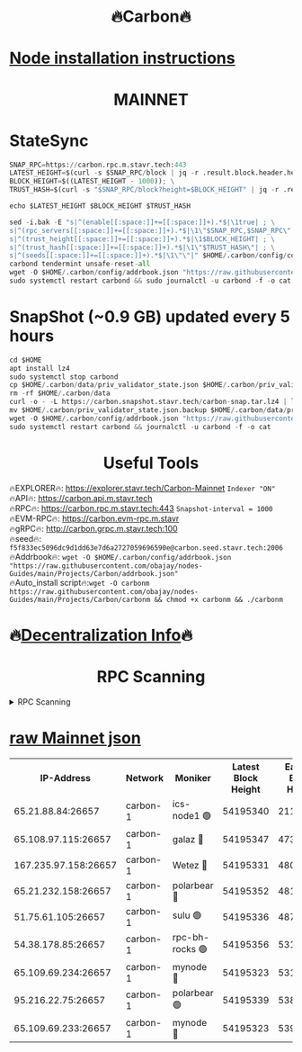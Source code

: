 <h1 align="center"> 🔥Carbon🔥</h1>

[Node installation instructions](https://github.com/obajay/nodes-Guides/tree/main/Projects/Carbon)
=
<h1 align="center"> MAINNET</h1>

# StateSync
```python
SNAP_RPC=https://carbon.rpc.m.stavr.tech:443
LATEST_HEIGHT=$(curl -s $SNAP_RPC/block | jq -r .result.block.header.height); \
BLOCK_HEIGHT=$((LATEST_HEIGHT - 1000)); \
TRUST_HASH=$(curl -s "$SNAP_RPC/block?height=$BLOCK_HEIGHT" | jq -r .result.block_id.hash)

echo $LATEST_HEIGHT $BLOCK_HEIGHT $TRUST_HASH

sed -i.bak -E "s|^(enable[[:space:]]+=[[:space:]]+).*$|\1true| ; \
s|^(rpc_servers[[:space:]]+=[[:space:]]+).*$|\1\"$SNAP_RPC,$SNAP_RPC\"| ; \
s|^(trust_height[[:space:]]+=[[:space:]]+).*$|\1$BLOCK_HEIGHT| ; \
s|^(trust_hash[[:space:]]+=[[:space:]]+).*$|\1\"$TRUST_HASH\"| ; \
s|^(seeds[[:space:]]+=[[:space:]]+).*$|\1\"\"|" $HOME/.carbon/config/config.toml
carbond tendermint unsafe-reset-all
wget -O $HOME/.carbon/config/addrbook.json "https://raw.githubusercontent.com/obajay/nodes-Guides/main/Projects/Carbon/addrbook.json"
sudo systemctl restart carbond && sudo journalctl -u carbond -f -o cat
```
# SnapShot (~0.9 GB) updated every 5 hours
```python
cd $HOME
apt install lz4
sudo systemctl stop carbond
cp $HOME/.carbon/data/priv_validator_state.json $HOME/.carbon/priv_validator_state.json.backup
rm -rf $HOME/.carbon/data
curl -o - -L https://carbon.snapshot.stavr.tech/carbon-snap.tar.lz4 | lz4 -c -d - | tar -x -C $HOME/.carbon --strip-components 2
mv $HOME/.carbon/priv_validator_state.json.backup $HOME/.carbon/data/priv_validator_state.json
wget -O $HOME/.carbon/config/addrbook.json "https://raw.githubusercontent.com/obajay/nodes-Guides/main/Projects/Carbon/addrbook.json"
sudo systemctl restart carbond && journalctl -u carbond -f -o cat
```

 <h1 align="center"> Useful Tools</h1>

🔥EXPLORER🔥:     https://explorer.stavr.tech/Carbon-Mainnet        `Indexer "ON"` \
🔥API🔥:          https://carbon.api.m.stavr.tech \
🔥RPC🔥:          https://carbon.rpc.m.stavr.tech:443              `Snapshot-interval = 1000` \
🔥EVM-RPC🔥:      https://carbon.evm-rpc.m.stavr \
🔥gRPC🔥:         http://carbon.grpc.m.stavr.tech:100 \
🔥seed🔥:      `f5f833ec5096dc9d1dd63e7d6a2727059696590e@carbon.seed.stavr.tech:2006` \
🔥Addrbook🔥:  `wget -O $HOME/.carbon/config/addrbook.json "https://raw.githubusercontent.com/obajay/nodes-Guides/main/Projects/Carbon/addrbook.json"` \
🔥Auto_install script🔥:`wget -O carbonm https://raw.githubusercontent.com/obajay/nodes-Guides/main/Projects/Carbon/carbonm && chmod +x carbonm && ./carbonm`

🔥[Decentralization Info](https://github.com/obajay/StateSync-snapshots/tree/main/Projects/Carbon/Decentralization)🔥
=
<h1 align="center"> RPC Scanning</h1>

<details>
<summary>RPC Scanning</summary>

<h2 align="center"> We scan nodes in real time every 4 hours. And we provide the final result of RPC endpoints.
We cannot influence the operation of these nodes in any way. </h2>


```python
If Voting Power is higher than 0 --> then the Node is a validator of the network and may be subject to attack and be a potential threat to the chain.
```
```python
We marked such validators with a red symbol
```

</details>

[raw Mainnet json](https://rpc-check.carbonm.stavr.tech/carbonm/rpc-carbonm-result.json)
=


<table><tr><th>IP-Address</th><th>Network</th><th>Moniker</th><th>Latest Block Height</th><th>Earliest Block Height</th><th>Catching Up</th><th>Tx Index</th><th>Voting Power</th><th>Scan Time</th></tr><tr><td>65.21.88.84:26657</td><td>carbon-1</td><td>ics-node1 🟢</td><td>54195340</td><td>21164241</td><td>False</td><td>off</td><td>0</td><td>2024-02-27T07:23:45.497267032UTC</td></tr><tr><td>65.108.97.115:26657</td><td>carbon-1</td><td>galaz 🔴</td><td>54195347</td><td>47374001</td><td>False</td><td>on</td><td>11330953843</td><td>2024-02-27T07:23:57.989924010UTC</td></tr><tr><td>167.235.97.158:26657</td><td>carbon-1</td><td>Wetez 🔴</td><td>54195331</td><td>48067570</td><td>False</td><td>on</td><td>1353359276</td><td>2024-02-27T07:23:25.610199937UTC</td></tr><tr><td>65.21.232.158:26657</td><td>carbon-1</td><td>polarbear 🔴</td><td>54195352</td><td>48126001</td><td>False</td><td>on</td><td>10487601754</td><td>2024-02-27T07:24:08.516778810UTC</td></tr><tr><td>51.75.61.105:26657</td><td>carbon-1</td><td>sulu 🟢</td><td>54195336</td><td>48742001</td><td>False</td><td>on</td><td>0</td><td>2024-02-27T07:23:38.730072608UTC</td></tr><tr><td>54.38.178.85:26657</td><td>carbon-1</td><td>rpc-bh-rocks 🟢</td><td>54195356</td><td>53130001</td><td>False</td><td>on</td><td>0</td><td>2024-02-27T07:24:14.900702714UTC</td></tr><tr><td>65.109.69.234:26657</td><td>carbon-1</td><td>mynode 🔴</td><td>54195323</td><td>53160001</td><td>False</td><td>off</td><td>12842471096</td><td>2024-02-27T07:23:08.889583178UTC</td></tr><tr><td>95.216.22.75:26657</td><td>carbon-1</td><td>polarbear 🟢</td><td>54195339</td><td>53882001</td><td>False</td><td>on</td><td>0</td><td>2024-02-27T07:23:43.128537505UTC</td></tr><tr><td>65.109.69.233:26657</td><td>carbon-1</td><td>mynode 🔴</td><td>54195323</td><td>53950001</td><td>False</td><td>off</td><td>9267774855</td><td>2024-02-27T07:23:08.563889142UTC</td></tr></table>

